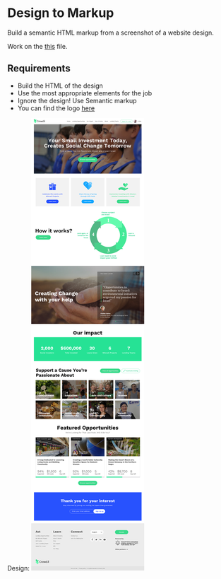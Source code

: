 # Design to Markup

Build a semantic HTML markup from a screenshot of a website design.

Work on the [this](workfiles/design-to-markup.html) file.

## Requirements

* Build the HTML of the design
* Use the most appropriate elements for the job
* Ignore the design! Use Semantic markup
* You can find the logo [here](../more/crowd-il-logo.png)

Design: ![screenshot](../more/crowd-il.jpg)
